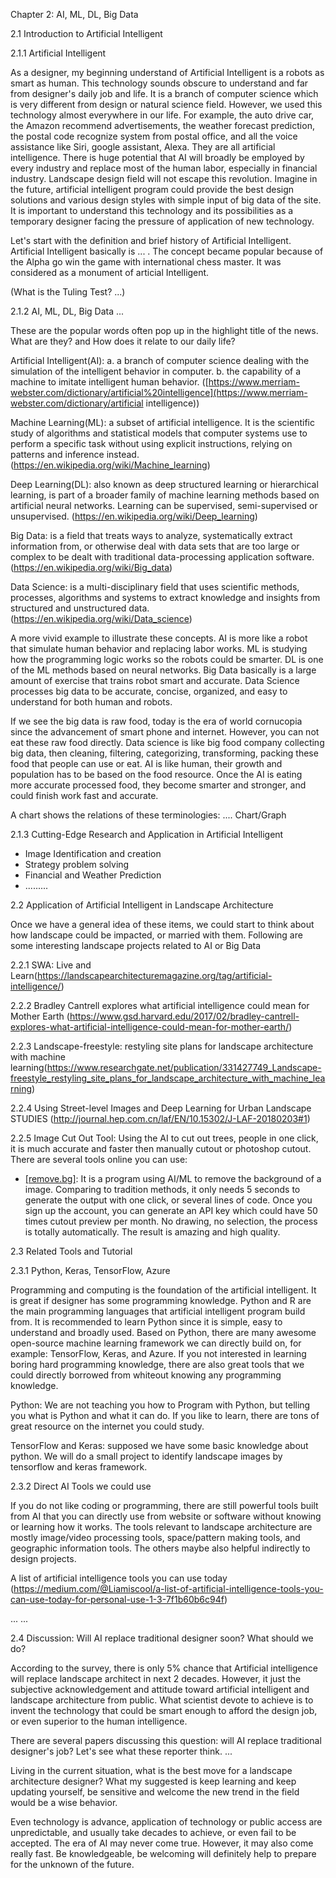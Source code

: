 Chapter 2: AI, ML, DL, Big Data

2.1 Introduction to Artificial Intelligent

2.1.1 Artificial Intelligent

As a designer, my beginning understand of Artificial Intelligent is a robots as smart as human. This technology sounds obscure to understand and far from designer's daily job and life. It is a branch of computer science which is very different from design or natural science field. However, we used this technology almost everywhere in our life. For example, the auto drive car, the Amazon recommend advertisements, the weather forecast prediction, the postal code recognize system from postal office, and all the voice assistance like Siri, google assistant, Alexa. They are all artificial intelligence. There is huge potential that AI will broadly be employed by every industry and replace most of the human labor, especially in financial industry. Landscape design field will not escape this revolution. Imagine in the future, artificial intelligent program could provide the best design solutions and various design styles with simple input of big data of the site. It is important to understand this technology and its possibilities as a temporary designer facing the pressure of application of new technology.

Let's start with the definition and brief history of Artificial Intelligent. Artificial Intelligent basically is ... . The concept became popular because of the Alpha go win the game with international chess master. It was considered as a monument of articial Intelligent. 

(What is the Tuling Test? ...)



2.1.2 AI, ML, DL, Big Data ...

These are the popular words often pop up in the highlight title of the news. What are they? and How does it relate to our daily life?

Artificial Intelligent(AI): a. a branch of computer science dealing with the simulation of the intelligent behavior in computer. b. the capability of a machine to imitate intelligent human behavior. ([https://www.merriam-webster.com/dictionary/artificial%20intelligence](https://www.merriam-webster.com/dictionary/artificial intelligence))

Machine Learning(ML): a subset of artificial intelligence. It is the scientific study of algorithms and statistical models that computer systems use to perform a specific task without using explicit instructions, relying on patterns and inference instead. (https://en.wikipedia.org/wiki/Machine_learning)

Deep Learning(DL): also known as deep structured learning or hierarchical learning, is part of a broader family of machine learning methods based on artificial neural networks. Learning can be supervised, semi-supervised or unsupervised. (https://en.wikipedia.org/wiki/Deep_learning)

Big Data: is a field that treats ways to analyze, systematically extract information from, or otherwise deal with data sets that are too large or complex to be dealt with traditional data-processing application software. (https://en.wikipedia.org/wiki/Big_data)

Data Science: is a multi-disciplinary field that uses scientific methods, processes, algorithms and systems to extract knowledge and insights from structured and unstructured data. (https://en.wikipedia.org/wiki/Data_science)



A more vivid example to illustrate these concepts. AI is more like a robot that simulate human behavior and replacing labor works. ML is studying how the programming logic works so the robots could be smarter. DL is one of the ML methods based on neural networks. Big Data basically is a large amount of exercise that trains robot smart and accurate. Data Science processes big data to be accurate, concise, organized, and easy to understand for both human and robots. 

If we see the big data is raw food, today is the era of world cornucopia since the advancement of smart phone and internet. However, you can not eat these raw food directly. Data science is like big food company collecting big data, then cleaning, filtering, categorizing, transforming, packing these food that people can use or eat. AI is like human, their growth and population has to be based on the food resource. Once the AI is eating more accurate processed food, they become smarter and stronger, and could finish work fast and accurate. 



A chart shows the relations of these terminologies: .... Chart/Graph



2.1.3 Cutting-Edge Research and Application in Artificial Intelligent

- Image Identification and creation
- Strategy problem solving
- Financial and  Weather Prediction
- .........



2.2 Application of Artificial Intelligent in Landscape Architecture

Once we have a general idea of these items, we could start to think about how landscape could be impacted, or married with them. Following are some interesting landscape projects related to AI or Big Data

2.2.1 SWA: Live and Learn(https://landscapearchitecturemagazine.org/tag/artificial-intelligence/)

2.2.2 Bradley Cantrell explores what artificial intelligence could mean for Mother Earth (https://www.gsd.harvard.edu/2017/02/bradley-cantrell-explores-what-artificial-intelligence-could-mean-for-mother-earth/)

2.2.3 Landscape-freestyle: restyling site plans for landscape architecture with machine learning(https://www.researchgate.net/publication/331427749_Landscape-freestyle_restyling_site_plans_for_landscape_architecture_with_machine_learning)

2.2.4 Using Street-level Images and Deep Learning for Urban Landscape STUDIES (http://journal.hep.com.cn/laf/EN/10.15302/J-LAF-20180203#1)

2.2.5 Image Cut Out Tool: Using the AI to cut out trees, people in one click, it is much accurate and faster then manually cutout or photoshop cutout. There are several tools online you can use: 

- [[remove.bg]](https://www.remove.bg/): It is a program using AI/ML to remove the background of a image. Comparing to tradition methods, it only needs 5 seconds to generate the output with one click, or several lines of code. Once you sign up the account, you can generate an API key which could have 50 times cutout preview per month. No drawing, no selection, the process is totally automatically. The result is amazing and high quality.





2.3 Related Tools and Tutorial

2.3.1 Python, Keras, TensorFlow, Azure

Programming and computing is the foundation of the artificial intelligent. It is great if designer has some programming knowledge. Python and R are the main programming languages that artificial intelligent program build from. It is recommended to learn Python since it is simple, easy to understand and broadly used. Based on Python, there are many awesome open-source machine learning framework we can directly build on, for example: TensorFlow, Keras, and Azure. If you not interested in learning boring hard programming knowledge, there are also great tools that we could directly borrowed from whiteout knowing any programming knowledge.  

Python: We are not teaching you how to Program with Python, but telling you what is Python and what it can do. If you like to learn, there are tons of great resource on the internet you could study.

TensorFlow and Keras: supposed we have some basic knowledge about python. We will do a small project to identify landscape images by tensorflow and keras framework.

2.3.2 Direct AI Tools we could use



If you do not like coding or programming, there are still powerful tools built from AI that you can directly use from website or software without knowing or learning how it works. The tools relevant to landscape architecture are mostly image/video processing tools, space/pattern making tools, and geographic information tools. The others maybe also helpful indirectly to design projects.

A list of artificial intelligence tools you can use today (https://medium.com/@Liamiscool/a-list-of-artificial-intelligence-tools-you-can-use-today-for-personal-use-1-3-7f1b60b6c94f)

... ...



2.4 Discussion: Will AI replace traditional designer soon? What should we do?

According to the survey, there is only 5% chance that Artificial intelligence will replace landscape architect in next 2 decades. However, it just the subjective acknowledgement and attitude toward artificial intelligent and landscape architecture from public. What scientist devote to achieve is to invent the technology that could be smart enough to afford the design job, or even superior to the human intelligence.

There are several papers discussing this question: will AI replace traditional designer's job? Let's see what these reporter think. ...

Living in the current situation, what is the best move for a landscape architecture designer? What my suggested is keep learning and keep updating yourself, be sensitive and welcome the new trend in the field would be a wise behavior. 

Even technology is advance, application of technology or public access are unpredictable, and usually take decades to achieve, or even fail to be accepted. The era of AI may never come true. However, it may also come really fast. Be knowledgeable, be welcoming will definitely help to prepare for the unknown of the future. 





 















